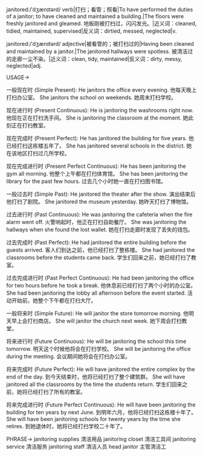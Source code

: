 janitored:/ˈdʒænɪtərd/
verb|打扫；看管；照看|To have performed the duties of a janitor; to have cleaned and maintained a building.|The floors were freshly janitored and gleamed. 地板刚被打扫过，闪闪发光。|近义词：cleaned, tidied, maintained, supervised|反义词：dirtied, messed, neglected|v.

janitored:/ˈdʒænɪtərd/
adjective|被看管的；被打扫过的|Having been cleaned and maintained by a janitor.|The janitored hallways were spotless. 被清洁过的走廊一尘不染。|近义词：clean, tidy, maintained|反义词：dirty, messy, neglected|adj.


USAGE->

一般现在时 (Simple Present):
He janitors the office every evening.  他每天晚上打扫办公室。
She janitors the school on weekends. 她周末打扫学校。

现在进行时 (Present Continuous):
He is janitoring the washrooms right now. 他现在正在打扫洗手间。
She is janitoring the classroom at the moment. 她此刻正在打扫教室。

现在完成时 (Present Perfect):
He has janitored the building for five years. 他已经打扫这栋楼五年了。
She has janitored several schools in the district.  她在该地区打扫过几所学校。

现在完成进行时 (Present Perfect Continuous):
He has been janitoring the gym all morning. 他整个上午都在打扫体育馆。
She has been janitoring the library for the past few hours.  过去几个小时她一直在打扫图书馆。

一般过去时 (Simple Past):
He janitored the theater after the show. 演出结束后他打扫了剧院。
She janitored the museum yesterday. 她昨天打扫了博物馆。

过去进行时 (Past Continuous):
He was janitoring the cafeteria when the fire alarm went off. 火警响起时，他正在打扫自助餐厅。
She was janitoring the hallways when she found the lost wallet.  她在打扫走廊时发现了丢失的钱包。

过去完成时 (Past Perfect):
He had janitored the entire building before the guests arrived.  客人们到达之前，他已经打扫了整栋楼。
She had janitored the classrooms before the students came back. 学生们回来之前，她已经打扫了教室。

过去完成进行时 (Past Perfect Continuous):
He had been janitoring the office for two hours before he took a break. 他休息前已经打扫了两个小时的办公室。
She had been janitoring the lobby all afternoon before the event started. 活动开始前，她整个下午都在打扫大厅。

一般将来时 (Simple Future):
He will janitor the store tomorrow morning. 他明天早上会打扫商店。
She will janitor the church next week. 她下周会打扫教堂。

将来进行时 (Future Continuous):
He will be janitoring the school this time tomorrow. 明天这个时候他将会在打扫学校。
She will be janitoring the office during the meeting. 会议期间她将会在打扫办公室。

将来完成时 (Future Perfect):
He will have janitored the entire complex by the end of the day.  到今天结束时，他将已经打扫了整个建筑群。
She will have janitored all the classrooms by the time the students return.  学生们回来之前，她将已经打扫了所有的教室。

将来完成进行时 (Future Perfect Continuous):
He will have been janitoring the building for ten years by next June. 到明年六月，他将已经打扫这栋楼十年了。
She will have been janitoring schools for twenty years by the time she retires. 到她退休时，她将已经打扫学校二十年了。



PHRASE->
janitoring supplies  清洁用品
janitoring closet  清洁工具间
janitoring service  清洁服务
janitoring staff  清洁人员
head janitor  主管清洁工
